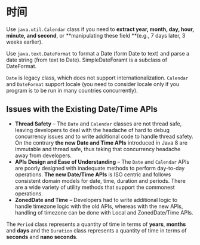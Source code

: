 # 时间

Use `java.util.Calendar` class if you need to **extract year, month, day, hour, minute, and second**, or **manipulating these field **(e.g., 7 days later, 3 weeks earlier).

Use `java.text.DateFormat` to format a Date (form Date to text) and parse a date string (from text to Date). SimpleDateForamt is a subclass of DateFormat.

`Date` is legacy class, which does not support internationalization. `Calendar` and `DateFormat` support locale (you need to consider locale only if you program is to be run in many countries concurrently).

## Issues with the Existing Date/Time APIs

- **Thread Safety** – The `Date` and `Calendar` classes are not thread safe, leaving developers to deal with the headache of hard to debug concurrency issues and to write additional code to handle thread safety. On the contrary **the new Date and Time APIs** introduced in Java 8 are immutable and thread safe, thus taking that concurrency headache away from developers.
- **APIs Design and Ease of Understanding** – The `Date` and `Calendar` APIs are poorly designed with inadequate methods to perform day-to-day operations. **The new Date/Time APIs** is ISO centric and follows consistent domain models for date, time, duration and periods. There are a wide variety of utility methods that support the commonest operations.
- **ZonedDate and Time** – Developers had to write additional logic to handle timezone logic with the old APIs, whereas with the new APIs, handling of timezone can be done with Local and ZonedDate/Time APIs.


The `Period` class represents a quantity of time in terms of **years**, **months** and **days** and the `Duration` class represents a quantity of time in terms of **seconds** and **nano seconds**.














